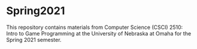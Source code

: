 # Spring2021
This repository contains materials from Computer Science (CSCI) 2510: Intro to Game Programming at the University of Nebraska at Omaha for the Spring 2021 semester.
